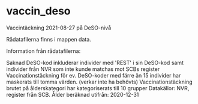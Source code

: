 # vaccin_deso
Vaccintäckning 2021-08-27 på DeSO-nivå

Rådatafilerna finns i mappen data.

Information från rådatafilerna: 

Saknad DeSO-kod inkluderar individer med 'REST' i sin DeSO-kod samt individer från NVR som inte kunde matchas mot SCBs register
Vaccinationstäckning för ev. DeSO-koder med färre än 15 individer har maskerats till tomma värden. (verkar inte ha behövts)
Vaccinationstäckning brutet på ålderskategori har kategoriserats till 10 grupper
Datakällor: NVR, register från SCB. Ålder beräknad utifrån: 2020-12-31
